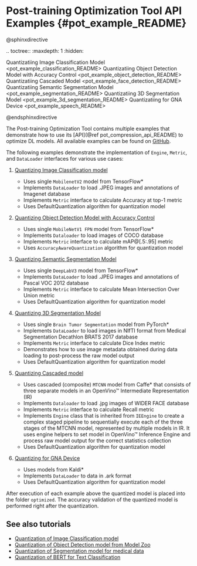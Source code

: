# Post-training Optimization Tool API Examples {#pot_example_README}

@sphinxdirective

.. toctree::
   :maxdepth: 1
   :hidden:
   
   Quantizatiing Image Classification Model <pot_example_classification_README>
   Quantizatiing Object Detection Model with Accuracy Control  <pot_example_object_detection_README>
   Quantizatiing Cascaded Model <pot_example_face_detection_README>
   Quantizatiing Semantic Segmentation Model <pot_example_segmentation_README>
   Quantizatiing 3D Segmentation Model <pot_example_3d_segmentation_README>
   Quantizatiing for GNA Device <pot_example_speech_README>

@endsphinxdirective

The Post-training Optimization Tool contains multiple examples that demonstrate how to use its [API](@ref pot_compression_api_README) 
to optimize DL models. All available examples can be found on [GitHub](https://github.com/openvinotoolkit/openvino/tree/master/tools/pot/openvino/tools/pot/api/samples).

The following examples demonstrate the implementation of `Engine`, `Metric`, and `DataLoader` interfaces for various use cases:

1. [Quantizing Image Classification model](./classification/README.md)
    - Uses single `MobilenetV2` model from TensorFlow*
    - Implements `DataLoader` to load .JPEG images and annotations of Imagenet database
    - Implements `Metric` interface to calculate Accuracy at top-1 metric
    - Uses DefaultQuantization algorithm for quantization model

2. [Quantizing Object Detection Model with Accuracy Control](./object_detection/README.md)
    - Uses single `MobileNetV1 FPN` model from TensorFlow*
    - Implements `Dataloader` to load images of COCO database
    - Implements `Metric` interface to calculate mAP@[.5:.95] metric
    - Uses `AccuracyAwareQuantization` algorithm for quantization model

3. [Quantizing Semantic Segmentation Model](./segmentation/README.md)
    - Uses single `DeepLabV3` model from TensorFlow*
    - Implements `DataLoader` to load .JPEG images and annotations of Pascal VOC 2012 database
    - Implements `Metric` interface to calculate Mean Intersection Over Union metric
    - Uses DefaultQuantization algorithm for quantization model

4. [Quantizing 3D Segmentation Model](./3d_segmentation/README.md)
    - Uses single `Brain Tumor Segmentation` model from PyTorch*
    - Implements `DataLoader` to load images in NIfTI format from Medical Segmentation Decathlon BRATS 2017 database
    - Implements `Metric` interface to calculate Dice Index metric
    - Demonstrates how to use image metadata obtained during data loading to post-process the raw model output
    - Uses DefaultQuantization algorithm for quantization model

5. [Quantizing Cascaded model](./face_detection/README.md)
    - Uses cascaded (composite) `MTCNN` model from Caffe* that consists of three separate models in an OpenVino&trade; Intermediate Representation (IR)
    - Implements `Dataloader` to load .jpg images of WIDER FACE database
    - Implements `Metric` interface to calculate Recall metric
    - Implements `Engine` class that is inherited from `IEEngine` to create a complex staged pipeline to sequentially execute 
    each of the three stages of the MTCNN model, represented by multiple models in IR. It uses engine helpers to set model in 
    OpenVino&trade; Inference Engine and process raw model output for the correct statistics collection
    - Uses DefaultQuantization algorithm for quantization model

6. [Quantizing for GNA Device](./speech/README.md)
    - Uses models from Kaldi*
    - Implements `DataLoader` to data in .ark format
    - Uses DefaultQuantization algorithm for quantization model
   
After execution of each example above the quantized model is placed into the folder `optimized`. The accuracy validation of the quantized model is performed right after the quantization. 

## See also tutorials
* [Quantization of Image Classification model](https://github.com/openvinotoolkit/openvino_notebooks/tree/main/notebooks/301-tensorflow-training-openvino)
* [Quantization of Object Detection model from Model Zoo](https://github.com/openvinotoolkit/openvino_notebooks/tree/main/notebooks/111-detection-quantization)
* [Quantization of Segmentation model for medical data](https://github.com/openvinotoolkit/openvino_notebooks/tree/main/notebooks/110-ct-segmentation-quantize)
* [Quantization of BERT for Text Classification](https://github.com/openvinotoolkit/openvino_notebooks/tree/main/notebooks/105-language-quantize-bert)
